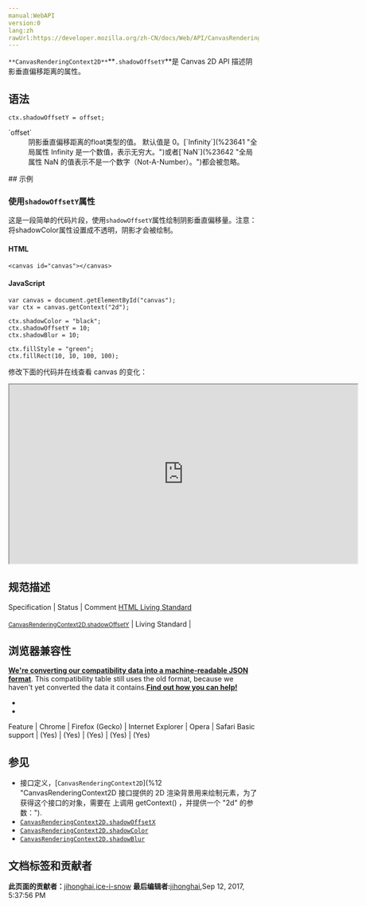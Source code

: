 ```yaml
---
manual:WebAPI
version:0
lang:zh
rawUrl:https://developer.mozilla.org/zh-CN/docs/Web/API/CanvasRenderingContext2D/shadowOffsetY
---
```






`**CanvasRenderingContext2D**`**`.shadowOffsetY`**是 Canvas 2D API 描述阴影垂直偏移距离的属性。


## 语法<a name="语法"></a>

```
ctx.shadowOffsetY = offset;

```
<dl><dt id=''>`offset`</dt><dd>阴影垂直偏移距离的float类型的值。 默认值是 0。[`Infinity`](%23641 "全局属性 Infinity 是一个数值，表示无穷大。")或者[`NaN`](%23642 "全局属性 NaN 的值表示不是一个数字（Not-A-Number）。")都会被忽略。</dd></dl>
## 示例<a name="示例"></a>

### 使用`shadowOffsetY`属性<a name="Using_the_shadowOffsetY_property"></a>


这是一段简单的代码片段，使用`shadowOffsetY`属性绘制阴影垂直偏移量。注意：将shadowColor属性设置成不透明，阴影才会被绘制。


#### HTML<a name="HTML"></a>

```
<canvas id="canvas"></canvas>
```

#### JavaScript<a name="JavaScript"></a>

```
var canvas = document.getElementById("canvas");
var ctx = canvas.getContext("2d");

ctx.shadowColor = "black";
ctx.shadowOffsetY = 10;
ctx.shadowBlur = 10;

ctx.fillStyle = "green";
ctx.fillRect(10, 10, 100, 100);
```


修改下面的代码并在线查看 canvas 的变化：



<iframe src='https://mdn.mozillademos.org/zh-CN/docs/Web/API/CanvasRenderingContext2D/shadowOffsetY$samples/Playable_code?revision=1303245' width='700' height='360'></iframe>



## 规范描述<a name="规范描述"></a>
Specification | Status | Comment 
[HTML Living Standard<br></br><small>CanvasRenderingContext2D.shadowOffsetY</small>](%23668 "") | Living Standard |  


## 浏览器兼容性<a name="浏览器兼容性"></a>


**[We&#39;re converting our compatibility data into a machine-readable JSON format](%3344 "")**. This compatibility table still uses the old format, because we haven&#39;t yet converted the data it contains.**[Find out how you can help!](%3392 "")**


* 
* 
Feature | Chrome | Firefox (Gecko) | Internet Explorer | Opera | Safari 
Basic support | (Yes) | (Yes) | (Yes) | (Yes) | (Yes) 




## 参见<a name="参见"></a>

* 接口定义，[`CanvasRenderingContext2D`](%12 "CanvasRenderingContext2D 接口提供的 2D 渲染背景用来绘制<canvas>元素，为了获得这个接口的对象，需要在 <canvas> 上调用 getContext() ，并提供一个 "2d" 的参数：").
* [`CanvasRenderingContext2D.shadowOffsetX`](%250 "CanvasRenderingContext2D.shadowOffsetX 是 Canvas 2D API 描述阴影水平偏移距离的属性。")
* [`CanvasRenderingContext2D.shadowColor`](%253 "CanvasRenderingContext2D.shadowColor 是 Canvas 2D API 描述阴影颜色的属性。")
* [`CanvasRenderingContext2D.shadowBlur`](%252 "CanvasRenderingContext2D.shadowBlur 是 Canvas 2D API 描述模糊效果程度的属性； 它既不对应像素值也不受当前转换矩阵的影响。 默认值是 0。")



## 文档标签和贡献者
**此页面的贡献者：**[jihonghai](%23619 ""),[ice-i-snow](%4741 "")
**最后编辑者:**[jihonghai](%23619 ""),<time>Sep 12, 2017, 5:37:56 PM</time>


